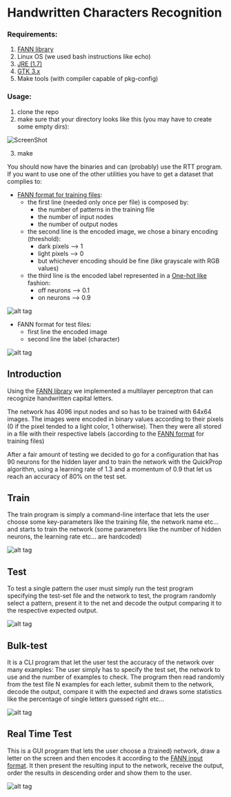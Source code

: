 # Handwritten Characters Recognition

### Requirements:
1. [FANN library](http://leenissen.dk/fann/wp/download/)
2. Linux OS (we used bash instructions like echo)
3. [JRE (1.7)](http://www.oracle.com/technetwork/java/javase/downloads/index.html)
4. [GTK 3.x](http://www.gtk.org/download/index.php)
5. Make tools (with compiler capable of pkg-config)

### Usage:
1. clone the repo
2. make sure that your directory looks like this (you may have to create some empty dirs):

![ScreenShot](/screenshots/tree-dirs.png)

3. make

You should now have the binaries and can (probably) use the RTT program. If you want to use one of the other utilities you have to get a dataset that complies to:

* [FANN format for training files](http://leenissen.dk/fann/html/files/fann_train-h.html):
    * the first line (needed only once per file) is composed by:
        * the number of patterns in the training file
        * the number of input nodes
        * the number of output nodes
    * the second line is the encoded image, we chose a binary encoding (threshold):
        * dark pixels --> 1 
        * light pixels --> 0
        * but whichever encoding should be fine (like grayscale with RGB values)
    * the third line is the encoded label represented in a [One-hot like](https://it.wikipedia.org/wiki/One-hot) fashion:
        * off neurons --> 0.1
        * on neurons --> 0.9
        
![alt tag](https://raw.githubusercontent.com/MichelangeloDiamanti/hcr/master/Screenshots/training_set_file.png)

* FANN format for test files:
    * first line the encoded image
    * second line the label (character)

![alt tag](https://raw.githubusercontent.com/MichelangeloDiamanti/hcr/master/Screenshots/test_set_file.png)

## Introduction
Using the [FANN library](http://leenissen.dk/fann/wp/) we implemented a multilayer perceptron that can recognize handwritten capital letters.

The network has 4096 input nodes and so has to be trained with 64x64 images. The images were encoded in binary values according to their pixels (0 if the pixel tended to a light color, 1 otherwise). Then they were all stored in a file with their respective labels (according to the [FANN format](http://leenissen.dk/fann/html/files/fann_train-h.html) for training files)

After a fair amount of testing we decided to go for a configuration that has 90 neurons for the hidden layer and to train the network with the QuickProp algorithm, using a learning rate of 1.3 and a momentum of 0.9 that let us reach an accuracy of 80% on the test set.

## Train
The train program is simply a command-line interface that lets the user choose some key-parameters like the training file, the network name etc... and starts to train the network (some parameters like the number of hidden neurons, the learning rate etc... are hardcoded)

![alt tag](https://raw.githubusercontent.com/MichelangeloDiamanti/hcr/master/Screenshots/train.png)
## Test
To test a single pattern the user must simply run the test program specifying the test-set file and the network to test, the program randomly select a pattern, present it to the net and decode the output comparing it to the respective expected output.

![alt tag](https://raw.githubusercontent.com/MichelangeloDiamanti/hcr/master/Screenshots/test.png)
## Bulk-test
It is a CLI program that let the user test the accuracy of the network over many examples:
The user simply has to specify the test set, the network to use and the number of examples to check. The program then read randomly from the test file N examples for each letter, submit them to the network, decode the output, compare it with the expected and draws some statistics like the percentage of single letters guessed right etc...

![alt tag](https://raw.githubusercontent.com/MichelangeloDiamanti/hcr/master/Screenshots/bulk-test.png)
## Real Time Test
This is a GUI program that lets the user choose a (trained) network, draw a letter on the screen and then encodes it according to the [FANN input format](http://leenissen.dk/fann/html/files/fann_train-h.html).
It then present the resulting input to the network, receive the output, order the results in descending order and show them to the user.

![alt tag](https://raw.githubusercontent.com/MichelangeloDiamanti/hcr/master/Screenshots/RTT.png)
